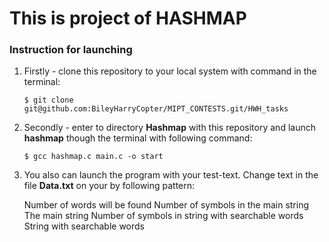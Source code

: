 # This is project of HASHMAP

### Instruction for launching
1.  Firstly - clone this repository to your local system with command in the terminal:

        $ git clone git@github.com:BileyHarryCopter/MIPT_CONTESTS.git/HWH_tasks

2.  Secondly - enter to directory **Hashmap** with this repository and launch **hashmap** though the terminal with following command:

        $ gcc hashmap.c main.c -o start

3.  You also can launch the program with your test-text. Change text in the file **Data.txt** on your by following pattern:

    Number of words will be found
    Number of symbols in the main string
    The main string
    Number of symbols in string with searchable words
    String with searchable words
